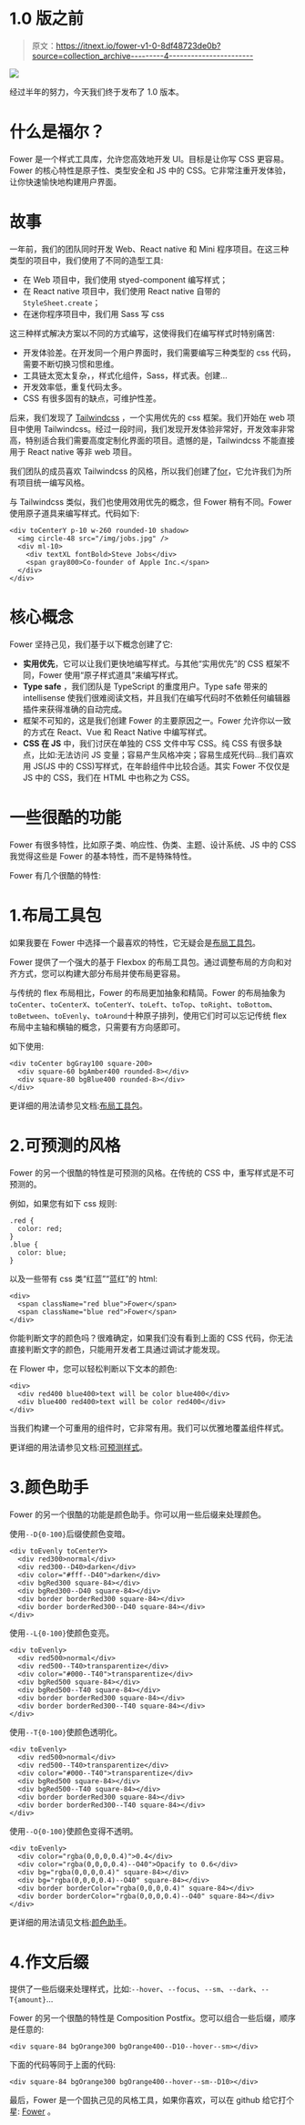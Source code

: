 # 1.0 版之前

> 原文：<https://itnext.io/fower-v1-0-8df48723de0b?source=collection_archive---------4----------------------->

![](img/c3083dd938d0c9effe74f4c5837fdb80.png)

经过半年的努力，今天我们终于发布了 1.0 版本。

# 什么是福尔？

Fower 是一个样式工具库，允许您高效地开发 UI。目标是让你写 CSS 更容易。Fower 的核心特性是原子性、类型安全和 JS 中的 CSS。它非常注重开发体验，让你快速愉快地构建用户界面。

# 故事

一年前，我们的团队同时开发 Web、React native 和 Mini 程序项目。在这三种类型的项目中，我们使用了不同的造型工具:

*   在 Web 项目中，我们使用 styed-component 编写样式；
*   在 React native 项目中，我们使用 React native 自带的`StyleSheet.create`；
*   在迷你程序项目中，我们用 Sass 写 css

这三种样式解决方案以不同的方式编写，这使得我们在编写样式时特别痛苦:

*   开发体验差。在开发同一个用户界面时，我们需要编写三种类型的 css 代码，需要不断切换习惯和思维。
*   工具链太宽太复杂，，样式化组件，Sass，样式表。创建…
*   开发效率低，重复代码太多。
*   CSS 有很多固有的缺点，可维护性差。

后来，我们发现了 [Tailwindcss](https://tailwindcss.com/) ，一个实用优先的 css 框架。我们开始在 web 项目中使用 Tailwindcss。经过一段时间，我们发现开发体验非常好，开发效率非常高，特别适合我们需要高度定制化界面的项目。遗憾的是，Tailwindcss 不能直接用于 React native 等非 web 项目。

我们团队的成员喜欢 Tailwindcss 的风格，所以我们创建了[for](https://github.com/forsigner/fower)，它允许我们为所有项目统一编写风格。

与 Tailwindcss 类似，我们也使用效用优先的概念，但 Fower 稍有不同。Fower 使用原子道具来编写样式。代码如下:

```
<div toCenterY p-10 w-260 rounded-10 shadow>
  <img circle-48 src="/img/jobs.jpg" />
  <div ml-10>
    <div textXL fontBold>Steve Jobs</div>
    <span gray800>Co-founder of Apple Inc.</span>
  </div>
</div>
```

# 核心概念

Fower 坚持己见，我们基于以下概念创建了它:

*   **实用优先**，它可以让我们更快地编写样式。与其他“实用优先”的 CSS 框架不同，Fower 使用“原子样式道具”来编写样式。
*   **Type safe** ，我们团队是 TypeScript 的重度用户。Type safe 带来的 intellisense 使我们很难阅读文档，并且我们在编写代码时不依赖任何编辑器插件来获得准确的自动完成。
*   框架不可知的，这是我们创建 Fower 的主要原因之一。Fower 允许你以一致的方式在 React、Vue 和 React Native 中编写样式。
*   **CSS 在 JS** 中，我们讨厌在单独的 CSS 文件中写 CSS。纯 CSS 有很多缺点，比如:无法访问 JS 变量；容易产生风格冲突；容易生成死代码…我们喜欢用 JS(JS 中的 CSS)写样式，在年龄组件中比较合适。其实 Fower 不仅仅是 JS 中的 CSS，我们在 HTML 中也称之为 CSS。

# 一些很酷的功能

Fower 有很多特性，比如原子类、响应性、伪类、主题、设计系统、JS 中的 CSS 我觉得这些是 Fower 的基本特性，而不是特殊特性。

Fower 有几个很酷的特性:

# 1.布局工具包

如果我要在 Fower 中选择一个最喜欢的特性，它无疑会是[布局工具包](https://fower.vercel.app/docs/fower-layout-introduction)。

Fower 提供了一个强大的基于 Flexbox 的布局工具包。通过调整布局的方向和对齐方式，您可以构建大部分布局并使布局更容易。

与传统的 flex 布局相比，Fower 的布局更加抽象和精简。Fower 的布局抽象为`toCenter`、`toCenterX`、`toCenterY`、`toLeft`、`toTop`、`toRight`、`toBottom`、`toBetween`、`toEvenly`、`toAround`十种原子排列，使用它们时可以忘记传统 flex 布局中主轴和横轴的概念，只需要有方向感即可。

如下使用:

```
<div toCenter bgGray100 square-200>
  <div square-60 bgAmber400 rounded-8></div>
  <div square-80 bgBlue400 rounded-8></div>
</div>
```

更详细的用法请参见文档:[布局工具包](https://fower.vercel.app/docs/fower-layout-introduction)。

# 2.可预测的风格

Fower 的另一个很酷的特性是可预测的风格。在传统的 CSS 中，重写样式是不可预测的。

例如，如果您有如下 css 规则:

```
.red {
  color: red;
}
.blue {
  color: blue;
}
```

以及一些带有 css 类“红蓝”“蓝红”的 html:

```
<div>
  <span className="red blue">Fower</span>
  <span className="blue red">Fower</span>
</div>
```

你能判断文字的颜色吗？很难确定，如果我们没有看到上面的 CSS 代码，你无法直接判断文字的颜色，只能用开发者工具通过调试才能发现。

在 Flower 中，您可以轻松判断以下文本的颜色:

```
<div>
  <div red400 blue400>text will be color blue400</div>
  <div blue400 red400>text will be color red400</div>
</div>
```

当我们构建一个可重用的组件时，它非常有用。我们可以优雅地覆盖组件样式。

更详细的用法请参见文档:[可预测样式](https://fower.vercel.app/docs/predictable-style)。

# 3.颜色助手

Fower 的另一个很酷的功能是颜色助手。你可以用一些后缀来处理颜色。

使用`--D{0-100}`后缀使颜色变暗。

```
<div toEvenly toCenterY>
  <div red300>normal</div>
  <div red300--D40>darken</div>
  <div color="#fff--D40">darken</div>
  <div bgRed300 square-84></div>
  <div bgRed300--D40 square-84></div>
  <div border borderRed300 square-84></div>
  <div border borderRed300--D40 square-84></div>
</div>
```

使用`--L{0-100}`使颜色变亮。

```
<div toEvenly>
  <div red500>normal</div>
  <div red500--T40>transparentize</div>
  <div color="#000--T40">transparentize</div>
  <div bgRed500 square-84></div>
  <div bgRed500--T40 square-84></div>
  <div border borderRed300 square-84></div>
  <div border borderRed300--T40 square-84></div>
</div>
```

使用`--T{0-100}`使颜色透明化。

```
<div toEvenly>
  <div red500>normal</div>
  <div red500--T40>transparentize</div>
  <div color="#000--T40">transparentize</div>
  <div bgRed500 square-84></div>
  <div bgRed500--T40 square-84></div>
  <div border borderRed300 square-84></div>
  <div border borderRed300--T40 square-84></div>
</div>
```

使用`--O{0-100}`使颜色变得不透明。

```
<div toEvenly>
  <div color="rgba(0,0,0,0.4)">0.4</div>
  <div color="rgba(0,0,0,0.4)--O40">Opacify to 0.6</div>
  <div bg="rgba(0,0,0,0.4)" square-84></div>
  <div bg="rgba(0,0,0,0.4)--O40" square-84></div>
  <div border borderColor="rgba(0,0,0,0.4)" square-84></div>
  <div border borderColor="rgba(0,0,0,0.4)--O40" square-84></div>
</div>
```

更详细的用法请见文档:[颜色助手](https://fower.vercel.app/docs/color-helper)。

# 4.作文后缀

提供了一些后缀来处理样式，比如:`--hover`、`--focus`、`--sm`、`--dark`、`--T{amount}`...

Fower 的另一个很酷的特性是 Composition Postfix。您可以组合一些后缀，顺序是任意的:

```
<div square-84 bgOrange300 bgOrange400--D10--hover--sm></div>
```

下面的代码等同于上面的代码:

```
<div square-84 bgOrange300 bgOrange400--hover--sm--D10></div>
```

最后，Fower 是一个固执己见的风格工具，如果你喜欢，可以在 github 给它打个星: [Fower](https://github.com/forsigner/fower) 。